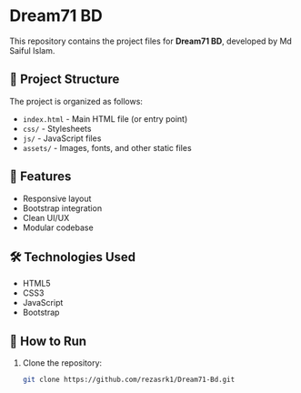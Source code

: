 # Dream71 BD

This repository contains the project files for **Dream71 BD**, developed by Md Saiful Islam.

## 📁 Project Structure

The project is organized as follows:

- `index.html` - Main HTML file (or entry point)
- `css/` - Stylesheets
- `js/` - JavaScript files
- `assets/` - Images, fonts, and other static files

## 🚀 Features

- Responsive layout
- Bootstrap integration
- Clean UI/UX
- Modular codebase

## 🛠️ Technologies Used

- HTML5
- CSS3
- JavaScript
- Bootstrap

## 📌 How to Run

1. Clone the repository:
   ```bash
   git clone https://github.com/rezasrk1/Dream71-Bd.git
